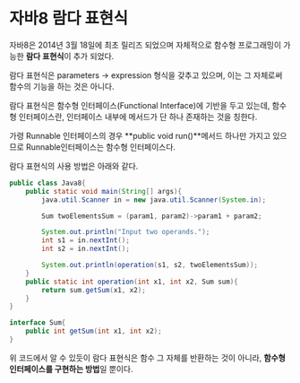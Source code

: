 자바8 람다 표현식
================

자바8은 2014년 3월 18일에 최초 릴리즈 되었으며 자체적으로 함수형 프로그래밍이 가능한 **람다 표현식**이 추가 되었다.

람다 표현식은 parameters -> expression 형식을 갖추고 있으며, 이는 그 자체로써 함수의 기능을 하는 것은 아니다.

람다 표현식은 함수형 인터페이스(Functional Interface)에 기반을 두고 있는데, 함수형 인터페이스란, 인터페이스 내부에 메서드가 단 하나 존재하는 것을 칭한다.

가령 Runnable 인터페이스의 경우 **public void run()**메서드 하나만 가지고 있으므로 Runnable인터페이스는 함수형 인터페이스다.

람다 표현식의 사용 방법은 아래와 같다.

```java
public class Java8{
	public static void main(String[] args){
		java.util.Scanner in = new java.util.Scanner(System.in);

		Sum twoElementsSum = (param1, param2)->param1 + param2;

		System.out.println("Input two operands.");
		int s1 = in.nextInt();
		int s2 = in.nextInt();

		System.out.println(operation(s1, s2, twoElementsSum));
	}
	public static int operation(int x1, int x2, Sum sum){
		return sum.getSum(x1, x2);
	}
}

interface Sum{
	public int getSum(int x1, int x2);
}
```

위 코드에서 알 수 있듯이 람다 표현식은 함수 그 자체를 반환하는 것이 아니라, **함수형 인터페이스를 구현하는 방법**일 뿐이다.

